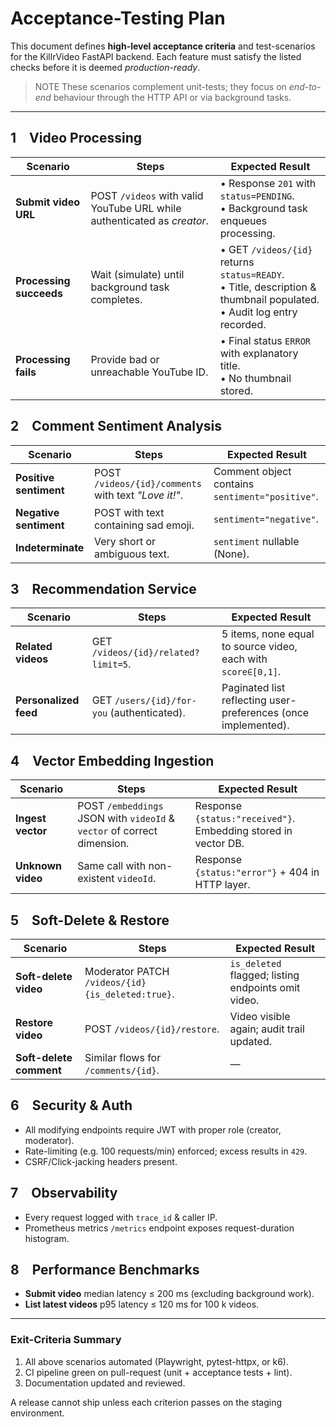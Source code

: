 # Acceptance-Testing Plan

This document defines **high-level acceptance criteria** and test-scenarios for the KillrVideo FastAPI backend.  Each feature must satisfy the listed checks before it is deemed *production-ready*.

> NOTE  These scenarios complement unit-tests; they focus on *end-to-end* behaviour through the HTTP API or via background tasks.

---

## 1 Video Processing

| Scenario | Steps | Expected Result |
|----------|-------|-----------------|
| **Submit video URL** | POST `/videos` with valid YouTube URL while authenticated as *creator*. | • Response `201` with `status=PENDING`.<br>• Background task enqueues processing. |
| **Processing succeeds** | Wait (simulate) until background task completes. | • GET `/videos/{id}` returns `status=READY`.<br>• Title, description & thumbnail populated.<br>• Audit log entry recorded. |
| **Processing fails** | Provide bad or unreachable YouTube ID. | • Final status `ERROR` with explanatory title.<br>• No thumbnail stored. |

## 2 Comment Sentiment Analysis

| Scenario | Steps | Expected Result |
|----------|-------|-----------------|
| **Positive sentiment** | POST `/videos/{id}/comments` with text *"Love it!"*. | Comment object contains `sentiment="positive"`. |
| **Negative sentiment** | POST with text containing sad emoji. | `sentiment="negative"`. |
| **Indeterminate** | Very short or ambiguous text. | `sentiment` nullable (None). |

## 3 Recommendation Service

| Scenario | Steps | Expected Result |
|----------|-------|-----------------|
| **Related videos** | GET `/videos/{id}/related?limit=5`. | 5 items, none equal to source video, each with `score∈[0,1]`. |
| **Personalized feed** | GET `/users/{id}/for-you` (authenticated). | Paginated list reflecting user-preferences (once implemented). |

## 4 Vector Embedding Ingestion

| Scenario | Steps | Expected Result |
|----------|-------|-----------------|
| **Ingest vector** | POST `/embeddings` JSON with `videoId` & `vector` of correct dimension. | Response `{status:"received"}`.<br>Embedding stored in vector DB. |
| **Unknown video** | Same call with non-existent `videoId`. | Response `{status:"error"}` + 404 in HTTP layer. |

## 5 Soft-Delete & Restore

| Scenario | Steps | Expected Result |
|----------|-------|-----------------|
| **Soft-delete video** | Moderator PATCH `/videos/{id}` `{is_deleted:true}`. | `is_deleted` flagged; listing endpoints omit video. |
| **Restore video** | POST `/videos/{id}/restore`. | Video visible again; audit trail updated. |
| **Soft-delete comment** | Similar flows for `/comments/{id}`. | — |

## 6 Security & Auth

* All modifying endpoints require JWT with proper role (creator, moderator).
* Rate-limiting (e.g. 100 requests/min) enforced; excess results in `429`.
* CSRF/Click-jacking headers present.

## 7 Observability

* Every request logged with `trace_id` & caller IP.
* Prometheus metrics `/metrics` endpoint exposes request-duration histogram.

## 8 Performance Benchmarks

* **Submit video** median latency ≤ 200 ms (excluding background work).
* **List latest videos** p95 latency ≤ 120 ms for 100 k videos.

---

### Exit-Criteria Summary

1. All above scenarios automated (Playwright, pytest-httpx, or k6).
2. CI pipeline green on pull-request (unit + acceptance tests + lint).
3. Documentation updated and reviewed.

A release cannot ship unless each criterion passes on the staging environment.  